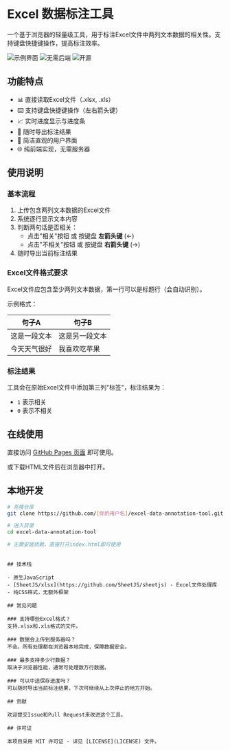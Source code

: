 # Excel 数据标注工具

一个基于浏览器的轻量级工具，用于标注Excel文件中两列文本数据的相关性。支持键盘快捷键操作，提高标注效率。

![示例界面](https://img.shields.io/badge/界面-友好-brightgreen) ![无需后端](https://img.shields.io/badge/架构-纯前端-blue) ![开源](https://img.shields.io/badge/许可证-MIT-green)

## 功能特点

- 📊 直接读取Excel文件（.xlsx, .xls）
- ⌨️ 支持键盘快捷键操作（左右箭头键）
- 📈 实时进度显示与进度条
- 💾 随时导出标注结果
- 🎨 简洁直观的用户界面
- 🌐 纯前端实现，无需服务器

## 使用说明

### 基本流程

1. 上传包含两列文本数据的Excel文件
2. 系统逐行显示文本内容
3. 判断两句话是否相关：
   - 点击"相关"按钮 或 按键盘 **左箭头键** (←)
   - 点击"不相关"按钮 或 按键盘 **右箭头键** (→)
4. 随时导出当前标注结果

### Excel文件格式要求

Excel文件应包含至少两列文本数据，第一行可以是标题行（会自动识别）。

示例格式：

| 句子A | 句子B |
|-------|-------|
| 这是一段文本 | 这是另一段文本 |
| 今天天气很好 | 我喜欢吃苹果 |

### 标注结果

工具会在原始Excel文件中添加第三列"标签"，标注结果为：
- `1` 表示相关
- `0` 表示不相关

## 在线使用

直接访问 [GitHub Pages 页面](https://[你的用户名].github.io/excel-data-annotation-tool/) 即可使用。

或下载HTML文件后在浏览器中打开。

## 本地开发

```bash
# 克隆仓库
git clone https://github.com/[你的用户名]/excel-data-annotation-tool.git

# 进入目录
cd excel-data-annotation-tool

# 无需安装依赖，直接打开index.html即可使用
```

```

## 技术栈

- 原生JavaScript
- [SheetJS/xlsx](https://github.com/SheetJS/sheetjs) - Excel文件处理库
- 纯CSS样式，无额外框架

## 常见问题

### 支持哪些Excel格式？
支持.xlsx和.xls格式的文件。

### 数据会上传到服务器吗？
不会。所有处理都在浏览器本地完成，保障数据安全。

### 最多支持多少行数据？
取决于浏览器性能，通常可处理数万行数据。

### 可以中途保存进度吗？
可以随时导出当前标注结果，下次可继续从上次停止的地方开始。

## 贡献

欢迎提交Issue和Pull Request来改进这个工具。

## 许可证

本项目采用 MIT 许可证 - 详见 [LICENSE](LICENSE) 文件。
